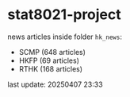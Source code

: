 # stat8021-project

news articles inside folder `hk_news`:
- SCMP (648 articles)
- HKFP (69 articles)
- RTHK (168 articles)

last update: 20250407 23:33